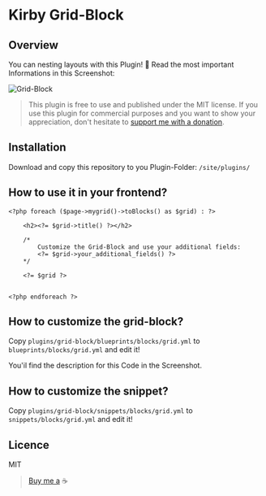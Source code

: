# Kirby Grid-Block

## Overview
You can nesting layouts with this Plugin! 🤗 
Read the most important Informations in this Screenshot:

![Grid-Block](https://github.com/youngcut/kirby-grid-block/raw/6c95c30865bfde58e2fcb9c9b22c556b6047e90c/lib/img/screenshot.png)

> This plugin is free to use and published under the MIT license. If you use this plugin for commercial purposes and you want to show your appreciation, don't hesitate to [support me with a donation](https://www.paypal.com/donate?hosted_button_id=LBCLZVHS4K2R6).


## Installation
Download and copy this repository to you Plugin-Folder: `/site/plugins/`

## How to use it in your frontend?

```
<?php foreach ($page->mygrid()->toBlocks() as $grid) : ?>

    <h2><?= $grid->title() ?></h2>

    /*
        Customize the Grid-Block and use your additional fields:  
        <?= $grid->your_additional_fields() ?>
    */
    
    <?= $grid ?>


<?php endforeach ?>
```

## How to customize the grid-block?

Copy ```plugins/grid-block/blueprints/blocks/grid.yml``` to ```blueprints/blocks/grid.yml``` and edit it!

You'il find the description for this Code in the Screenshot.

## How to customize the snippet? 

Copy ```plugins/grid-block/snippets/blocks/grid.yml``` to ```snippets/blocks/grid.yml``` and edit it!

## Licence
MIT

> [Buy me a](https://www.paypal.com/donate?hosted_button_id=LBCLZVHS4K2R6) ☕️